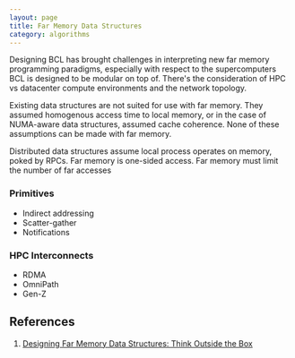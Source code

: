 ```yaml
---
layout: page
title: Far Memory Data Structures
category: algorithms
---
```


Designing BCL has brought challenges in interpreting new far memory programming paradigms, especially with respect to the supercomputers BCL is designed to be modular on top of. There's the consideration of HPC vs datacenter compute environments and the network topology.

Existing data structures are not suited for use with far memory. They assumed homogenous access time to local memory, or in the case of NUMA-aware data structures, assumed cache coherence. None of these assumptions can be made with far memory. 

Distributed data structures assume local process operates on memory, poked by RPCs. Far memory is one-sided access. Far memory must limit the number of far accesses 

### Primitives
* Indirect addressing
* Scatter-gather
* Notifications

### HPC Interconnects
* RDMA
* OmniPath
* Gen-Z

## References

1. [Designing Far Memory Data Structures: Think Outside the Box](https://www.microsoft.com/en-us/research/uploads/prod/2019/05/hotos19-final67.pdf)
